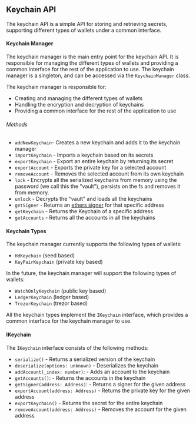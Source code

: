 ## Keychain API
The keychain API is a simple API for storing and retrieving secrets, supporting different types of wallets under a common interface.

#### Keychain Manager

The keychain manager is the main entry point for the keychain API. It is responsible for managing the different types of wallets and providing a common interface for the rest of the application to use. 
The keychain manager is a singleton, and can be accessed via the `KeychainManager` class.

The keychain manager is responsible for:  
- Creating and managing the different types of wallets
- Handling the encryption and decryption of keychains
- Providing a common interface for the rest of the application to use

###### Methods
- `addNewKeychain`- Creates a new keychain and adds it to the keychain manager 
- `importKeychain` - Imports a keychain based on its secrets
- `exportKeychain` - Export an entire keychain by returning its secret
- `exportAccount` - Exports the private key for a selected account
- `removeAccount` - Removes the selected account from its own keychain
- `lock`  - Encrypts all the serialized keychains from memory using the password (we call this the "vault"), persists on the fs and removes it from memory.
- `unlock` - Decrypts the "vault" and loads all the keychains 
- `getSigner` - Returns an [ethers signer](https://docs.ethers.io/v5/api/signer/) for that specific address
- `getKeychain` - Returns the Keychain of a specific address
- `getAccounts` - Returns all the accounts in all the keychains



#### Keychain Types

The keychain manager currently supports the following types of wallets:
- `HdKeychain` (seed based)
- `KeyPairKeychain` (private key based)

In the future, the keychain manager will support the following types of wallets:
- `WatchOnlyKeychain` (public key based)
- `LedgerKeychain` (ledger based)
- `TrezorKeychain` (trezor based)

All the keychain types implement the `IKeychain` interface, which provides a common interface for the keychain manager to use.


#### IKeychain

The `IKeychain` interface consists of the following methods:

  - `serialize()` - Returns a serialized version of the keychain
  - `deserialize(options: unknown)` - Deserializes the keychain
  - `addAccount(_index: number)`: - Adds an account to the keychain
  - `getAccounts()`: - Returns the accounts in the keychain
  - `getSigner(address: Address)`: -  Returns a signer for the given address
  - `exportAccount(address: Address)` - Returns the private key for the given address
  - `exportKeychain()` - Returns the secret for the entire keychain
  - `removeAccount(address: Address)` - Removes the account for the given address

